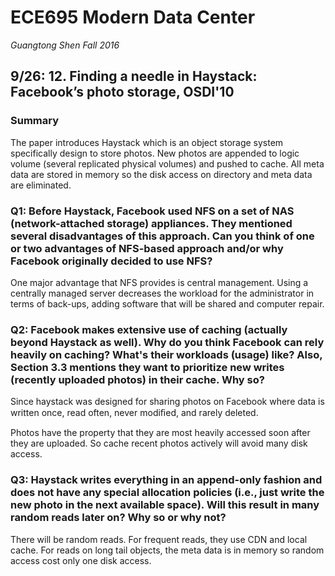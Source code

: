 
# ECE695 Modern Data Center

*Guangtong Shen*
*Fall 2016*

##  9/26: 12. Finding a needle in Haystack: Facebook’s photo storage, OSDI'10   

### Summary 

The paper introduces Haystack which is an object storage system specifically design to store photos. New photos are appended to logic volume (several replicated physical volumes) and pushed to cache. All meta data are stored in memory so the disk access on directory and meta data are eliminated.

### Q1: Before Haystack, Facebook used NFS on a set of NAS (network-attached storage) appliances. They mentioned several disadvantages of this approach. Can you think of one or two advantages of NFS-based approach and/or why Facebook originally decided to use NFS?

One major advantage that NFS provides is central management. Using a centrally managed server decreases the workload for the administrator in terms of back-ups, adding software that will be shared and computer repair. 

### Q2: Facebook makes extensive use of caching (actually beyond Haystack as well). Why do you think Facebook can rely heavily on caching? What's their workloads (usage) like? Also, Section 3.3 mentions they want to prioritize new writes (recently uploaded photos) in their cache. Why so?

Since haystack was designed for sharing photos on Facebook where data is written once, read often, never modiﬁed, and rarely deleted. 

Photos have the property that they are most heavily accessed soon after they are uploaded. So cache recent photos actively will avoid many disk access.


### Q3: Haystack writes everything in an append-only fashion and does not have any special allocation policies (i.e., just write the new photo in the next available space). Will this result in many random reads later on? Why so or why not?

There will be random reads. For frequent reads, they use CDN and local cache. For reads on long tail objects, the meta data is in memory so random access cost only one disk access.

